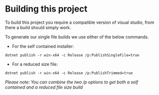 # Building this project

To build this project you require a compatible version of visual studio, from there a build should simply work.

To generate our single file builds we use either of the below commands.

- For the self contained installer:

```
dotnet publish -r win-x64 -c Release /p:PublishSingleFile=true
```

- For a reduced size file:

```
dotnet publish -r win-x64 -c Release /p:PublishTrimmed=true
```

*Please note: You can combine the two /p options to get both a self contained and a reduced file size build*